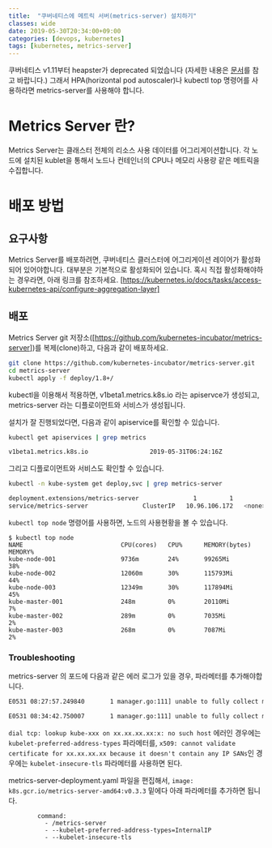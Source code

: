 ```yaml
---
title:  "쿠버네티스에 메트릭 서버(metrics-server) 설치하기"
classes: wide
date: 2019-05-30T20:34:00+09:00
categories: [devops, kubernetes]
tags: [kubernetes, metrics-server]
---
```


쿠버네티스 v1.11부터 heapster가 deprecated 되었습니다 (자세한 내용은 [문서](https://github.com/kubernetes-retired/heapster/blob/master/docs/deprecation.md)를 참고 바랍니다.)
그래서 HPA(horizontal pod autoscaler)나 kubectl top 명령어를 사용하라면 metrics-server를 사용해야 합니다.

# Metrics Server 란?
Metrics Server는 클래스터 전체의 리소스 사용 데이터를 어그리게이션합니다.
각 노드에 설치된 kublet을 통해서 노드나 컨테인너의 CPU나 메모리 사용량 같은 메트릭을 수집합니다.


# 배포 방법

## 요구사항
Metrics Server를 배포하려면, 쿠버네티스 클러스터에 어그리게이션 레이어가 활성화되어 있어야합니다.
대부분은 기본적으로 활성화되어 있습니다. 혹시 직접 활성화해야하는 경우라면, 아래 링크를 참조하세요.
[https://kubernetes.io/docs/tasks/access-kubernetes-api/configure-aggregation-layer]


## 배포
Metrics Server git 저장소([https://github.com/kubernetes-incubator/metrics-server])를 복제(clone)하고, 다음과 같이 배포하세요.

```bash
git clone https://github.com/kubernetes-incubator/metrics-server.git
cd metrics-server
kubectl apply -f deploy/1.8+/
```

kubectl을 이용해서 적용하면, v1beta1.metrics.k8s.io 라는 apiservce가 생성되고, metrics-server 라는 디플로이먼트와 서비스가 생성됩니다.

설치가 잘 진행되었다면, 다음과 같이 apiservice를 확인할 수 있습니다.
```bash
kubectl get apiservices | grep metrics

v1beta1.metrics.k8s.io                 2019-05-31T06:24:16Z
```

그리고 디플로이먼트와 서비스도 확인할 수 있습니다.
```bash
kubectl -n kube-system get deploy,svc | grep metrics-server

deployment.extensions/metrics-server               1         1         1            1           1h
service/metrics-server               ClusterIP   10.96.106.172   <none>        443/TCP         1h

```


```kubectl top node``` 명령어를 사용하면, 노드의 사용현황을 볼 수 있습니다.

```
$ kubectl top node
NAME                           CPU(cores)   CPU%      MEMORY(bytes)   MEMORY%
kube-node-001                  9736m        24%       99265Mi         38%
kube-node-002                  12060m       30%       115793Mi        44%
kube-node-003                  12349m       30%       117894Mi        45%
kube-master-001                248m         0%        20110Mi         7%
kube-master-002                289m         0%        7035Mi          2%
kube-master-003                268m         0%        7087Mi          2%
```


### Troubleshooting

metrics-server 의 포드에 다음과 같은 에러 로그가 있을 경우, 파라메터를 추가해야합니다.
```bash
E0531 08:27:57.249840       1 manager.go:111] unable to fully collect metrics: [unable to fully scrape metrics from source kubelet_summary:kube-xxxx: unable to fetch metrics from Kubelet kube-xxx (kube-xxx): Get https://kube-xxx:10250/stats/summary/: dial tcp: lookup kube-xxx on xx.xx.xx.xx:x: no such host]
```
```bash
E0531 08:34:42.750007       1 manager.go:111] unable to fully collect metrics: [unable to fully scrape metrics from source kubelet_summary:kube-xxxx: unable to fetch metrics from Kubelet kube-xxx (xx.xx.xx.xx): Get https://xx.xx.xx.xx:10250/stats/summary/: x509: cannot validate certificate for xx.xx.xx.xx because it doesn't contain any IP SANs]
```
```dial tcp: lookup kube-xxx on xx.xx.xx.xx:x: no such host``` 에러인 경우에는 ```kubelet-preferred-address-types``` 파라메터를,
```x509: cannot validate certificate for xx.xx.xx.xx because it doesn't contain any IP SANs```인 경우에는 ```kubelet-insecure-tls``` 파라메터를 사용하면 된다.

metrics-server-deployment.yaml 파일을 편집해서, ```image: k8s.gcr.io/metrics-server-amd64:v0.3.3``` 밑에다 아래 파라메터를 추가하면 됩니다.
```
        command:
          - /metrics-server
          - --kubelet-preferred-address-types=InternalIP
          - --kubelet-insecure-tls
```
